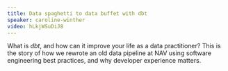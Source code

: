 ```yaml
---
title: Data spaghetti to data buffet with dbt
speaker: caroline-winther
video: hLkjWSuDiJ8
---
```


What is _dbt_, and how can it improve your life as a data practitioner? This is the story of how we rewrote an old data pipeline at NAV using software engineering best practices, and why developer experience matters.
